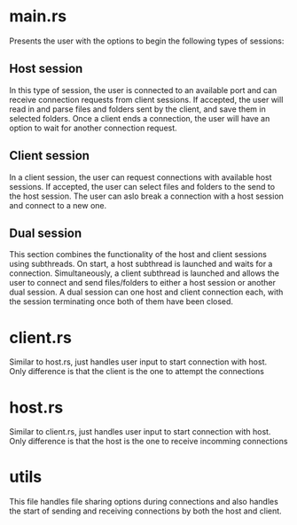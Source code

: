 # main.rs
Presents the user with the options to begin the following types of sessions: 

## Host session
In this type of session, the user is connected to an available port and can receive connection requests from client sessions. If accepted, the user will read in and parse files and folders sent by the client, and save them in selected folders. Once a client ends a connection, the user will have an option to wait for another connection request.

## Client session
In a client session, the user can request connections with available host sessions. If accepted, the user can select files and folders to the send to the host session. The user can aslo break a connection with a host session and connect to a new one.

## Dual session
This section combines the functionality of the host and client sessions using subthreads. On start, a host subthread is launched and waits for a connection. Simultaneously, a client subthread is launched and allows the user to connect and send files/folders to either a host session or another dual session. A dual session can one host and client connection each, with the session terminating once both of them have been closed.

# client.rs
Similar to host.rs, just handles user input to start connection with host.
<br />
Only difference is that the client is the one to attempt the connections

# host.rs
Similar to client.rs, just handles user input to start connection with host.
<br />
Only difference is that the host is the one to receive incomming connections

# utils
This file handles file sharing options during connections and also handles the start of sending and receiving connections by both the host and client.